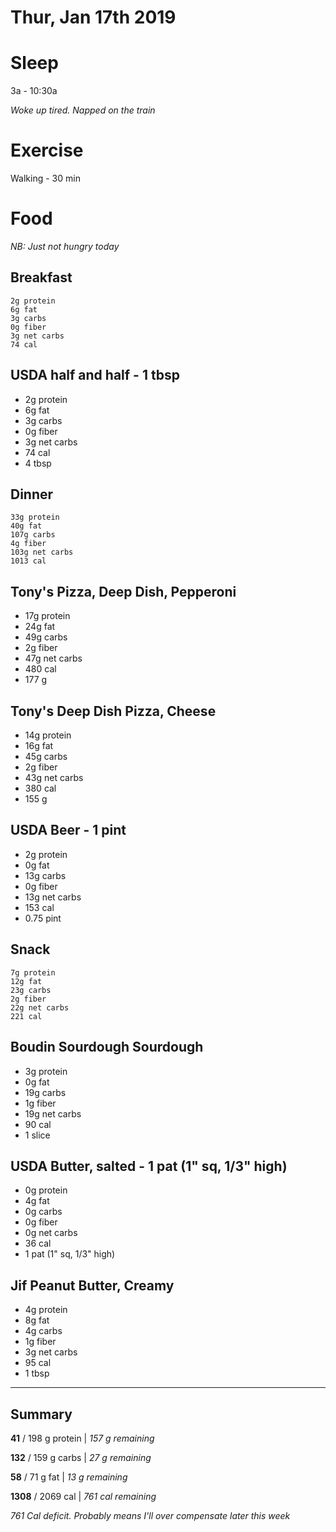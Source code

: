 # Thur, Jan 17th 2019

# Sleep
3a - 10:30a

_Woke up tired. Napped on the train_

# Exercise
Walking - 30 min

# Food

_NB: Just not hungry today_


## Breakfast
    2g protein
    6g fat
    3g carbs
    0g fiber
    3g net carbs
    74 cal
## USDA half and half - 1 tbsp
* 2g protein
* 6g fat
* 3g carbs
* 0g fiber
* 3g net carbs
* 74 cal
* 4 tbsp

## Dinner
    33g protein
    40g fat
    107g carbs
    4g fiber
    103g net carbs
    1013 cal
## Tony's Pizza, Deep Dish, Pepperoni
* 17g protein
* 24g fat
* 49g carbs
* 2g fiber
* 47g net carbs
* 480 cal
* 177 g
## Tony's Deep Dish Pizza, Cheese
* 14g protein
* 16g fat
* 45g carbs
* 2g fiber
* 43g net carbs
* 380 cal
* 155 g
## USDA Beer - 1 pint
* 2g protein
* 0g fat
* 13g carbs
* 0g fiber
* 13g net carbs
* 153 cal
* 0.75 pint

## Snack
    7g protein
    12g fat
    23g carbs
    2g fiber
    22g net carbs
    221 cal
## Boudin Sourdough Sourdough
* 3g protein
* 0g fat
* 19g carbs
* 1g fiber
* 19g net carbs
* 90 cal
* 1 slice
## USDA Butter, salted - 1 pat (1" sq, 1/3" high)
* 0g protein
* 4g fat
* 0g carbs
* 0g fiber
* 0g net carbs
* 36 cal
* 1 pat (1" sq, 1/3" high)
## Jif Peanut Butter, Creamy
* 4g protein
* 8g fat
* 4g carbs
* 1g fiber
* 3g net carbs
* 95 cal
* 1 tbsp

***
## Summary
**41** / 198 g protein | _157 g remaining_

**132** / 159 g carbs | _27 g remaining_

**58** / 71 g fat | _13 g remaining_

**1308** / 2069 cal | _761 cal remaining_

_761 Cal deficit. Probably means I'll over compensate later this week_
